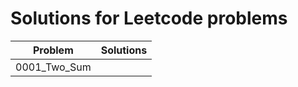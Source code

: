 Solutions for Leetcode problems
================

| Problem | Solutions |
| ------------- | ------------- |
| 0001_Two_Sum